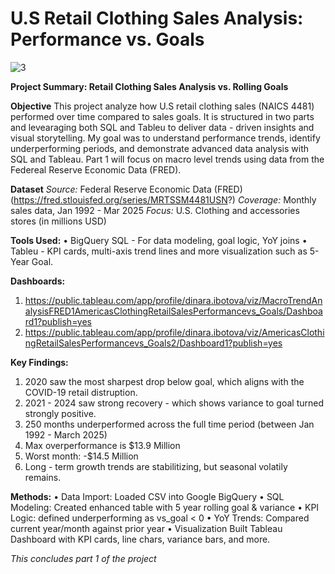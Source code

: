 # U.S Retail Clothing Sales Analysis: Performance vs. Goals

![3](https://github.com/user-attachments/assets/a88db114-711e-4299-907f-b13f5312aedd)

**Project Summary: Retail Clothing Sales Analysis vs. Rolling Goals**

**Objective**
This project analyze how U.S retail clothing sales (NAICS 4481) performed over time compared to sales goals. It is structured in two parts and levearaging both SQL and Tableu to deliver data - driven insights and visual storytelling. My goal was to understand performance trends, identify underperforming periods, and demonstrate advanced data analysis with SQL and Tableau. Part 1 will focus on macro level trends using data from the Federeal Reserve Economic Data (FRED).

**Dataset**
*Source:* Federal Reserve Economic Data (FRED) (https://fred.stlouisfed.org/series/MRTSSM4481USN?)
*Coverage:* Monthly sales data, Jan 1992 - Mar 2025
*Focus:* U.S. Clothing and accessories stores (in millions USD)

**Tools Used:**
• BigQuery SQL - For data modeling, goal logic, YoY joins
• Tableu - KPI cards, multi-axis trend lines and more visualization such as 5-Year Goal.

**Dashboards:**
1. https://public.tableau.com/app/profile/dinara.ibotova/viz/MacroTrendAnalysisFRED1AmericasClothingRetailSalesPerformancevs_Goals/Dashboard1?publish=yes
2.  https://public.tableau.com/app/profile/dinara.ibotova/viz/AmericasClothingRetailSalesPerformancevs_Goals2/Dashboard1?publish=yes

**Key Findings:**
1. 2020 saw the most sharpest drop below goal, which aligns with the COVID-19 retail distruption.
2. 2021 - 2024 saw strong recovery - which shows variance to goal turned strongly positive.
3. 250 months underperformed across the full time period (between Jan 1992 - March 2025)
4. Max overperformance is $13.9 Million
5. Worst month: -$14.5 Million
6. Long - term growth trends are stabilitizing, but seasonal volatily remains.

**Methods:**
• Data Import: Loaded CSV into Google BigQuery
• SQL Modeling: Created enhanced table with 5 year rolling goal & variance
• KPI Logic: defined underperforming as vs_goal < 0
• YoY Trends: Compared current year/month against prior year
• Visualization Built Tableau Dashboard with KPI cards, line chars, variance bars, and more.

*This concludes part 1 of the project*


